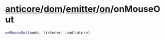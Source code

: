 # [anticore](../../../../../../#reference)/[dom](../../../#reference)/[emitter](../../#reference)/[on](../#reference)/<a name="reference">onMouseOut</a>

```js
onMouseOut(node, listener, useCapture)
```